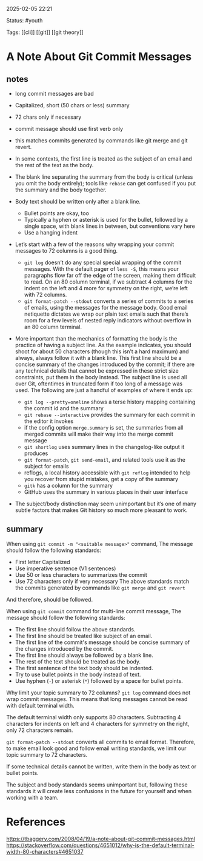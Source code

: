 2025-02-05 22:21

Status: #youth  

Tags: [[cli]] [[git]] [[git theory]]

# A Note About Git Commit Messages
## notes
- long commit messages are bad
- Capitalized, short (50 chars or less) summary
- 72 chars only if necessary
- commit message should use first verb only
- this matches commits generated by commands like git merge and git revert.
- In some contexts, the first line is treated as the subject of an email and the rest of the text as the body. 
- The blank line separating the summary from the body is critical (unless you omit the body entirely); tools like `rebase` can get confused if you put the summary and the body together.
- Body text should be written only after a blank line.
	- Bullet points are okay, too
	- Typically a hyphen or asterisk is used for the bullet, followed by a
	  single space, with blank lines in between, but conventions vary here
	- Use a hanging indent
- Let’s start with a few of the reasons why wrapping your commit messages to 72 columns is a good thing.
	- `git log` doesn’t do any special special wrapping of the commit messages. With the default pager of `less -S`, this means your paragraphs flow far off the edge of the screen, making them difficult to read. On an 80 column terminal, if we subtract 4 columns for the indent on the left and 4 more for symmetry on the right, we’re left with 72 columns.
	- `git format-patch --stdout` converts a series of commits to a series of emails, using the messages for the message body. Good email netiquette dictates we wrap our plain text emails such that there’s room for a few levels of nested reply indicators without overflow in an 80 column terminal.
- More important than the mechanics of formatting the body is the practice of having a subject line. As the example indicates, you should shoot for about 50 characters (though this isn’t a hard maximum) and always, always follow it with a blank line. This first line should be a concise summary of the changes introduced by the commit; if there are any technical details that cannot be expressed in these strict size constraints, put them in the body instead. The subject line is used all over Git, oftentimes in truncated form if too long of a message was used. The following are just a handful of examples of where it ends up:

	- `git log --pretty=oneline` shows a terse history mapping containing the commit id and the summary
	- `git rebase --interactive` provides the summary for each commit in the editor it invokes
	- if the config option `merge.summary` is set, the summaries from all merged commits will make their way into the merge commit message
	- `git shortlog` uses summary lines in the changelog-like output it produces
	- `git format-patch`, `git send-email`, and related tools use it as the subject for emails
	- reflogs, a local history accessible with `git reflog` intended to help you recover from stupid mistakes, get a copy of the summary
	- `gitk` has a column for the summary
	- GitHub uses the summary in various places in their user interface
- The subject/body distinction may seem unimportant but it’s one of many subtle factors that makes Git history so much more pleasant to work.

## summary
When using `git commit -m "<suitable message>"` command,
The message should follow the following standards:
- First letter Capitalized
- Use imperative sentence (V1 sentences)
- Use 50 or less characters to summarizes the commit
- Use 72 characters only if very necessary
The above standards match the commits generated by commands like `git merge` and `git revert`

And therefore, should be followed.

When using `git commit` command for multi-line commit message,
The message should follow the following standards:
- The first line should follow the above standards.
- The first line should be treated like subject of an email.
- The first line of the commit's message should be concise summary of the changes introduced by the commit.
- The first line should always be followed by a blank line.
- The rest of the text should be treated as the body.
- The first sentence of the text body should be indented.
- Try to use bullet points in the body instead of text.
- Use hyphen (`-`) or asterisk (`*`) followed by a space for bullet points.

Why limit your topic summary to 72 columns?
`git log` command does not wrap commit messages. This means that long messages cannot be read with default terminal width.

The default terminal width only supports 80 characters. Subtracting 4 characters for indents on left and 4 characters for symmetry on the right, only 72 characters remain.

`git format-patch --stdout` converts all commits to email format. Therefore, to make email look good and follow email writing standards, we limit our topic summary to 72 characters.


If some technical details cannot be written, write them in the body as text or bullet points.

The subject and body standards seems unimportant but, following these standards it will create less confusions in the future for yourself and when working with a team.




# References
https://tbaggery.com/2008/04/19/a-note-about-git-commit-messages.html
https://stackoverflow.com/questions/4651012/why-is-the-default-terminal-width-80-characters#4651037